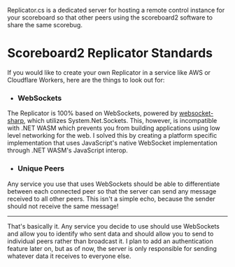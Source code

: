 Replicator.cs is a dedicated server for hosting a remote control instance for your scoreboard so that other peers using the scoreboard2 software to share the same scorebug.

# Scoreboard2 Replicator Standards
If you would like to create your own Replicator in a service like AWS or Cloudflare Workers, here are the things to look out for:

* ### WebSockets
The Replicator is 100% based on WebSockets, powered by [websocket-sharp](https://github.com/sta/websocket-sharp), which utilizes System.Net.Sockets. This, however, is incompatible with .NET WASM which prevents you from building applications using low level networking for the web. I solved this by creating a platform specific implementation that uses JavaScript's native WebSocket implementation through .NET WASM's JavaScript interop.

* ### Unique Peers
Any service you use that uses WebSockets should be able to differentiate between each connected peer so that the server can send any message received to all other peers. This isn't a simple echo, because the sender should not receive the same message!

---

That's basically it. Any service you decide to use should use WebSockets and allow you to identify who sent data and should allow you to send to individual peers rather than broadcast it. I plan to add an authentication feature later on, but as of now, the server is only responsible for sending whatever data it receives to everyone else.